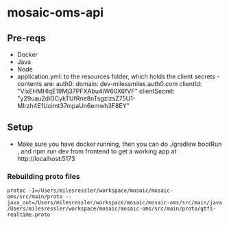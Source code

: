 # mosaic-oms-api


## Pre-reqs
  - Docker
  - Java
  - Node
  - application.yml: to the resources folder, which holds the client secrets - contents are:
      auth0:
        domain: dev-milessmiles.auth0.com
        clientId: "VlxEHMHlqE19Mj37PFXAbu4iW60X6fVF"
        clientSecret: "y29uau2diGCykTUfRne8nTsgzlzsZ75U1-Mlrzh4E1Ucimt37mpaUn6emwh3F8EY"

## Setup
  - Make sure you have docker running, then you can do ./gradlew bootRun , and npm run dev from frontend to get a working app at http://localhost:5173



### Rebuilding proto files
`protoc -I=/Users/milesressler/workspace/mosaic/mosaic-oms/src/main/proto --java_out=/Users/milesressler/workspace/mosaic/mosaic-oms/src/main/java /Users/milesressler/workspace/mosaic/mosaic-oms/src/main/proto/gtfs-realtime.proto`
